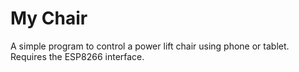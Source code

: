 # My Chair
A simple program to control a power lift chair using phone or tablet.
Requires the ESP8266 interface.

